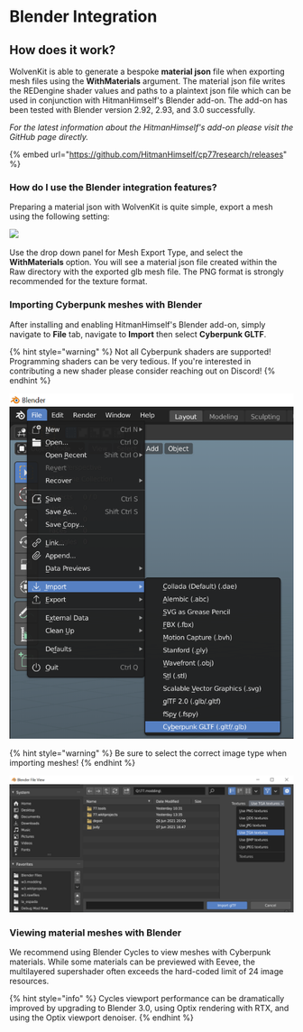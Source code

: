 # Blender Integration

## How does it work?

WolvenKit is able to generate a bespoke **material json** file when exporting mesh files using the **WithMaterials** argument. The material json file writes the REDengine shader values and paths to a plaintext json file which can be used in conjunction with HitmanHimself's Blender add-on. The add-on has been tested with Blender version 2.92, 2.93, and 3.0 successfully.

_For the latest information about the HitmanHimself's add-on please visit the GitHub page directly._

{% embed url="https://github.com/HitmanHimself/cp77research/releases" %}

### How do I use the Blender integration features?

Preparing a material json with WolvenKit is quite simple, export a mesh using the following setting:

![](../../../.gitbook/assets/8.4.3\_ImportExport\_mesh\_advanced.png)

Use the drop down panel for Mesh Export Type, and select the **WithMaterials** option. You will see a material json file created within the Raw directory with the exported glb mesh file. The PNG format is strongly recommended for the texture format.

### Importing Cyberpunk meshes with Blender

After installing and enabling HitmanHimself's Blender add-on, simply navigate to **File** tab, navigate to **Import** then select **Cyberpunk GLTF**.

{% hint style="warning" %}
Not all Cyberpunk shaders are supported! Programming shaders can be very tedious. If you're interested in contributing a new shader please consider reaching out on Discord!
{% endhint %}

![](../../../.gitbook/assets/BlenderHitmanAddonLocation.png)

{% hint style="warning" %}
Be sure to select the correct image type when importing meshes!
{% endhint %}

![Selecting the image type which matches your Material Repository](../../../.gitbook/assets/BlenderHitmanAddonImageType.png)

### Viewing material meshes with Blender

We recommend using Blender Cycles to view meshes with Cyberpunk materials. While some materials can be previewed with Eevee, the multilayered supershader often exceeds the hard-coded limit of 24 image resources.

{% hint style="info" %}
Cycles viewport performance can be dramatically improved by upgrading to Blender 3.0, using Optix rendering with RTX, and using the Optix viewport denoiser.
{% endhint %}
